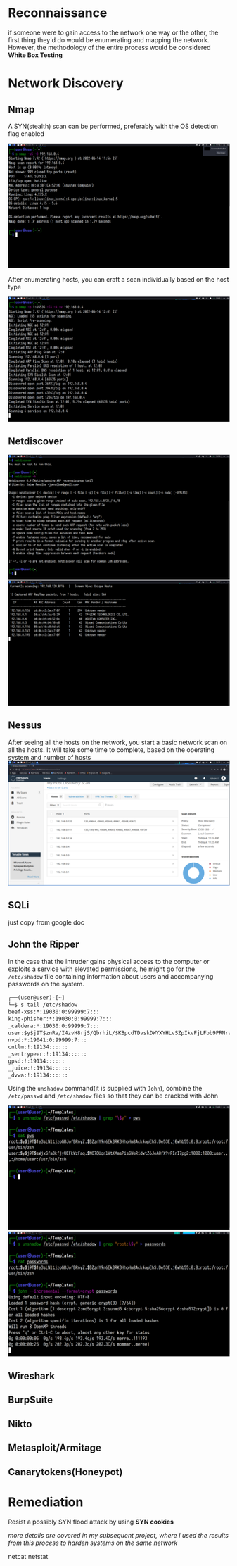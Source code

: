 <!-- look up stages of penetration test and organize according to that
alternatively, use order of kali linux xdg-menu to organize -->
<!-- get nessus scans in repo -->
<!-- Security Testing-burpsuite nessus openVAS(another md for this?) metasploit nmap wireshark -->

# Reconnaissance

if someone were to gain access to the network one way or the other, the first thing they'd do would be enumerating and mapping the network. However, the methodology of the entire process would be considered **White Box Testing**

# Network Discovery

## Nmap

A SYN(stealth) scan can be performed, preferably with the OS detection flag enabled

![](nmapdiscover.png)

After enumerating hosts, you can craft a scan individually based on the host type

![](nmaptargeted.png)

## Netdiscover

![](netdiscoverhelp.png)
![](netdiscover.png)

## Nessus

<!-- After the setup, the first thing you want to run is a Host Discovery Scan -->

After seeing all the hosts on the network, you start a basic network scan on all the hosts. It will take some time to complete, based on the operating system and number of hosts
![](hostdiscovery.png)

## SQLi

just copy from google doc

## John the Ripper

In the case that the intruder gains physical access to the computer or exploits a service with elevated permissions, he might go for the `/etc/shadow` file containing information about users and accompanying passwords on the system.

```
┌──(user@user)-[~]
└─$ s tail /etc/shadow
beef-xss:*:19030:0:99999:7:::
king-phisher:*:19030:0:99999:7:::
_caldera:*:19030:0:99999:7:::
user:$y$j9T$znRa/I4zvH8rjS/QbrhiL/$KBpcdTDvskDWYXYHLvSZpIkvFjLFbb9PRNra/v4ER1/:19151:0:99999:7:::
nvpd:*:19041:0:99999:7:::
cntlm:!:19134::::::
_sentrypeer:!:19134::::::
gpsd:!:19134::::::
_juice:!:19134::::::
_dvwa:!:19134::::::
```

Using the `unshadow` command(it is supplied with `John`),
combine the `/etc/passwd` and `/etc/shadow` files so that they can be cracked with John

![](unshadow.png)
![](john.png)

## Wireshark

## BurpSuite

## Nikto

## Metasploit/Armitage

## Canarytokens(Honeypot)

##

# Remediation


Resist a possibly SYN flood attack by using **SYN cookies**

_more details are covered in my subsequent project, where I used the results from this process to harden systems on the same network_

netcat
netstat
